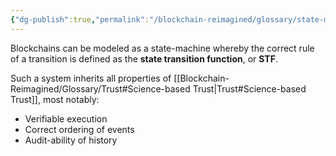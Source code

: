 ```yaml
---
{"dg-publish":true,"permalink":"/blockchain-reimagined/glossary/state-machine/","hide":true,"created":"2024-08-22T18:08:35.622+01:00","updated":"2024-12-29T12:09:49.420+00:00"}
---
```


Blockchains can be modeled as a state-machine whereby the correct rule of a transition is defined as the **state transition function**, or **STF**.

Such a system inherits all properties of [[Blockchain-Reimagined/Glossary/Trust#Science-based Trust\|Trust#Science-based Trust]], most notably:
- Verifiable execution
- Correct ordering of events
- Audit-ability of history